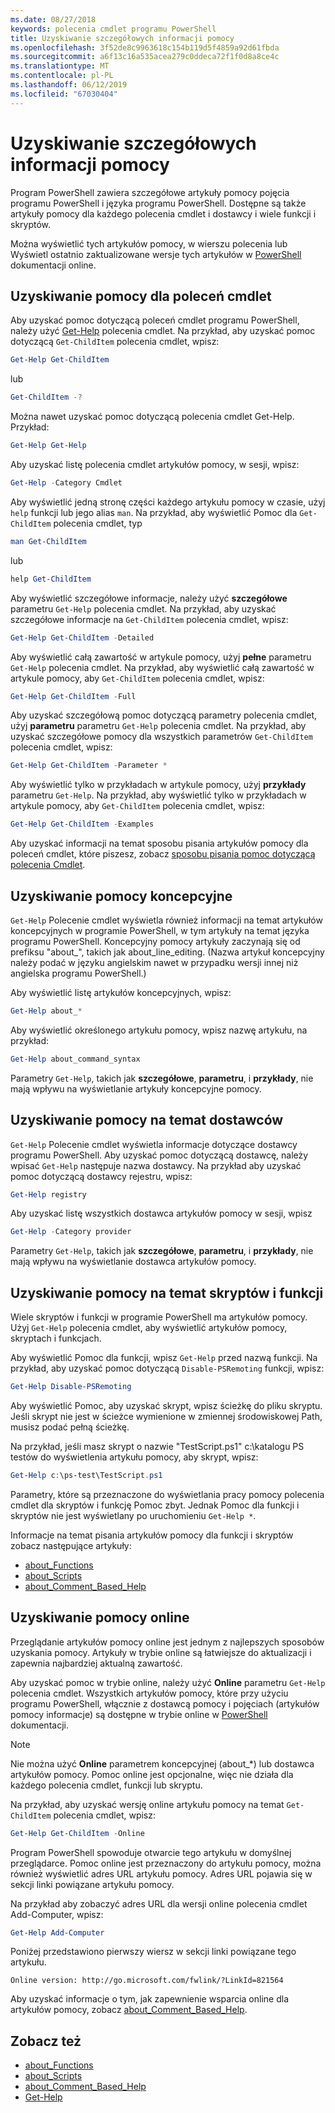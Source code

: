 ```yaml
---
ms.date: 08/27/2018
keywords: polecenia cmdlet programu PowerShell
title: Uzyskiwanie szczegółowych informacji pomocy
ms.openlocfilehash: 3f52de8c9963618c154b119d5f4859a92d61fbda
ms.sourcegitcommit: a6f13c16a535acea279c0ddeca72f1f0d8a8ce4c
ms.translationtype: MT
ms.contentlocale: pl-PL
ms.lasthandoff: 06/12/2019
ms.locfileid: "67030404"
---
```

# <a name="getting-detailed-help-information"></a>Uzyskiwanie szczegółowych informacji pomocy

Program PowerShell zawiera szczegółowe artykuły pomocy pojęcia programu PowerShell i języka programu PowerShell. Dostępne są także artykuły pomocy dla każdego polecenia cmdlet i dostawcy i wiele funkcji i skryptów.

Można wyświetlić tych artykułów pomocy, w wierszu polecenia lub Wyświetl ostatnio zaktualizowane wersje tych artykułów w [PowerShell](/powershell/scripting/overview) dokumentacji online.

## <a name="getting-help-for-cmdlets"></a>Uzyskiwanie pomocy dla poleceń cmdlet

Aby uzyskać pomoc dotyczącą poleceń cmdlet programu PowerShell, należy użyć [Get-Help](/powershell/module/microsoft.powershell.core/Get-Help) polecenia cmdlet. Na przykład, aby uzyskać pomoc dotyczącą `Get-ChildItem` polecenia cmdlet, wpisz:

```powershell
Get-Help Get-ChildItem
```

lub

```powershell
Get-ChildItem -?
```

Można nawet uzyskać pomoc dotyczącą polecenia cmdlet Get-Help. Przykład:

```powershell
Get-Help Get-Help
```

Aby uzyskać listę polecenia cmdlet artykułów pomocy, w sesji, wpisz:

```powershell
Get-Help -Category Cmdlet
```

Aby wyświetlić jedną stronę części każdego artykułu pomocy w czasie, użyj `help` funkcji lub jego alias `man`.
Na przykład, aby wyświetlić Pomoc dla `Get-ChildItem` polecenia cmdlet, typ

```powershell
man Get-ChildItem
```

lub

```powershell
help Get-ChildItem
```

Aby wyświetlić szczegółowe informacje, należy użyć **szczegółowe** parametru `Get-Help` polecenia cmdlet. Na przykład, aby uzyskać szczegółowe informacje na `Get-ChildItem` polecenia cmdlet, wpisz:

```powershell
Get-Help Get-ChildItem -Detailed
```

Aby wyświetlić całą zawartość w artykule pomocy, użyj **pełne** parametru `Get-Help` polecenia cmdlet. Na przykład, aby wyświetlić całą zawartość w artykule pomocy, aby `Get-ChildItem` polecenia cmdlet, wpisz:

```powershell
Get-Help Get-ChildItem -Full
```

Aby uzyskać szczegółową pomoc dotyczącą parametry polecenia cmdlet, użyj **parametru** parametru `Get-Help` polecenia cmdlet. Na przykład, aby uzyskać szczegółowe pomocy dla wszystkich parametrów `Get-ChildItem` polecenia cmdlet, wpisz:

```powershell
Get-Help Get-ChildItem -Parameter *
```

Aby wyświetlić tylko w przykładach w artykule pomocy, użyj **przykłady** parametru `Get-Help`.
Na przykład, aby wyświetlić tylko w przykładach w artykule pomocy, aby `Get-ChildItem` polecenia cmdlet, wpisz:

```powershell
Get-Help Get-ChildItem -Examples
```

Aby uzyskać informacji na temat sposobu pisania artykułów pomocy dla poleceń cmdlet, które piszesz, zobacz [sposobu pisania pomoc dotyczącą polecenia Cmdlet](/powershell/developer/help/writing-help-for-windows-powershell-cmdlets).

## <a name="getting-conceptual-help"></a>Uzyskiwanie pomocy koncepcyjne

`Get-Help` Polecenie cmdlet wyświetla również informacji na temat artykułów koncepcyjnych w programie PowerShell, w tym artykuły na temat języka programu PowerShell. Koncepcyjny pomocy artykuły zaczynają się od prefiksu "about_", takich jak about_line_editing. (Nazwa artykuł koncepcyjny należy podać w języku angielskim nawet w przypadku wersji innej niż angielska programu PowerShell.)

Aby wyświetlić listę artykułów koncepcyjnych, wpisz:

```powershell
Get-Help about_*
```

Aby wyświetlić określonego artykułu pomocy, wpisz nazwę artykułu, na przykład:

```powershell
Get-Help about_command_syntax
```

Parametry `Get-Help`, takich jak **szczegółowe**, **parametru**, i **przykłady**, nie mają wpływu na wyświetlanie artykuły koncepcyjne pomocy.

## <a name="getting-help-about-providers"></a>Uzyskiwanie pomocy na temat dostawców

`Get-Help` Polecenie cmdlet wyświetla informacje dotyczące dostawcy programu PowerShell. Aby uzyskać pomoc dotyczącą dostawcę, należy wpisać `Get-Help` następuje nazwa dostawcy. Na przykład aby uzyskać pomoc dotyczącą dostawcy rejestru, wpisz:

```powershell
Get-Help registry
```

Aby uzyskać listę wszystkich dostawca artykułów pomocy w sesji, wpisz

```powershell
Get-Help -Category provider
```

Parametry `Get-Help`, takich jak **szczegółowe**, **parametru**, i **przykłady**, nie mają wpływu na wyświetlanie dostawca artykułów pomocy.

## <a name="getting-help-about-scripts-and-functions"></a>Uzyskiwanie pomocy na temat skryptów i funkcji

Wiele skryptów i funkcji w programie PowerShell ma artykułów pomocy. Użyj `Get-Help` polecenia cmdlet, aby wyświetlić artykułów pomocy, skryptach i funkcjach.

Aby wyświetlić Pomoc dla funkcji, wpisz `Get-Help` przed nazwą funkcji. Na przykład, aby uzyskać pomoc dotyczącą `Disable-PSRemoting` funkcji, wpisz:

```powershell
Get-Help Disable-PSRemoting
```

Aby wyświetlić Pomoc, aby uzyskać skrypt, wpisz ścieżkę do pliku skryptu. Jeśli skrypt nie jest w ścieżce wymienione w zmiennej środowiskowej Path, musisz podać pełną ścieżkę.

Na przykład, jeśli masz skrypt o nazwie "TestScript.ps1" c:\\katalogu PS testów do wyświetlenia artykułu pomocy, aby skrypt, wpisz:

```powershell
Get-Help c:\ps-test\TestScript.ps1
```

Parametry, które są przeznaczone do wyświetlania pracy pomocy polecenia cmdlet dla skryptów i funkcję Pomoc zbyt. Jednak Pomoc dla funkcji i skryptów nie jest wyświetlany po uruchomieniu `Get-Help *`.

Informacje na temat pisania artykułów pomocy dla funkcji i skryptów zobacz następujące artykuły:

- [about_Functions](/powershell/module/microsoft.powershell.core/about/about_functions)
- [about_Scripts](/powershell/module/microsoft.powershell.core/about/about_scripts)
- [about_Comment_Based_Help](/powershell/module/microsoft.powershell.core/about/about_comment_based_help)

## <a name="getting-help-online"></a>Uzyskiwanie pomocy online

Przeglądanie artykułów pomocy online jest jednym z najlepszych sposobów uzyskania pomocy. Artykuły w trybie online są łatwiejsze do aktualizacji i zapewnia najbardziej aktualną zawartość.

Aby uzyskać pomoc w trybie online, należy użyć **Online** parametru `Get-Help` polecenia cmdlet. Wszystkich artykułów pomocy, które przy użyciu programu PowerShell, włącznie z dostawcą pomocy i pojęciach (artykułów pomocy informacje) są dostępne w trybie online w [PowerShell](/powershell/scripting/powershell-scripting) dokumentacji.

> [!NOTE]
> Nie można użyć **Online** parametrem koncepcyjnej (about_\*) lub dostawca artykułów pomocy.
> Pomoc online jest opcjonalne, więc nie działa dla każdego polecenia cmdlet, funkcji lub skryptu.

Na przykład, aby uzyskać wersję online artykułu pomocy na temat `Get-ChildItem` polecenia cmdlet, wpisz:

```powershell
Get-Help Get-ChildItem -Online
```

Program PowerShell spowoduje otwarcie tego artykułu w domyślnej przeglądarce. Pomoc online jest przeznaczony do artykułu pomocy, można również wyświetlić adres URL artykułu pomocy. Adres URL pojawia się w sekcji linki powiązane artykułu pomocy.

Na przykład aby zobaczyć adres URL dla wersji online polecenia cmdlet Add-Computer, wpisz:

```powershell
Get-Help Add-Computer
```

Poniżej przedstawiono pierwszy wiersz w sekcji linki powiązane tego artykułu.

```Output
Online version: http://go.microsoft.com/fwlink/?LinkId=821564
```

Aby uzyskać informacje o tym, jak zapewnienie wsparcia online dla artykułów pomocy, zobacz [about_Comment_Based_Help](/powershell/module/microsoft.powershell.core/about/about_comment_based_help).

## <a name="see-also"></a>Zobacz też

- [about_Functions](/powershell/module/microsoft.powershell.core/about/about_functions)
- [about_Scripts](/powershell/module/microsoft.powershell.core/about/about_scripts)
- [about_Comment_Based_Help](/powershell/module/microsoft.powershell.core/about/about_comment_based_help)
- [Get-Help](/powershell/module/microsoft.powershell.core/get-help)
